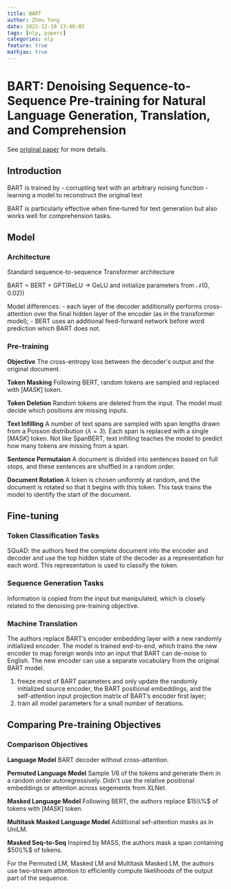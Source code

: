 ```yaml
---
title: BART
author: Zhou Tong
date: 2022-12-10 13:48:02
tags: [nlp, papers]
categories: nlp
feature: true
mathjax: true
---
```


# BART: Denoising Sequence-to-Sequence Pre-training for Natural Language Generation, Translation, and Comprehension

<!-- more -->

See [original paper](https://arxiv.org/abs/1910.13461) for more details.

## Introduction

BART is trained by 
    - corrupting text with an arbitrary noising function
    - learning a model to reconstruct the original text

BART is particularly effective when fine-tuned for text generation but also works well for comprehension tasks.

## Model

### Architecture

Standard sequence-to-sequence Transformer architecture

BART = BERT + GPT(ReLU -> GeLU and initialize parameters from $\mathcal{N}(0, 0.02)$)

Model differences:
     - each layer of the decoder additionally performs cross-attention over the final hidden layer of the encoder (as in the transformer model);
     - BERT uses an additional feed-forward network before word prediction which BART does not.

### Pre-training

**Objective** The cross-entropy loss between the decoder's output and the original document.

**Token Masking** Following BERT, random tokens are sampled and replaced with $[MASK]$ token.

**Token Deletion** Random tokens are deleted from the input. The model must decide which positions are missing inputs.

**Text Infilling** A number of text spans are sampled with span lengths drawn from a Poisson distribution ($\lambda = 3$). Each span is replaced with a single $[MASK]$ token. Not like SpanBERT, text infilling teaches the model to predict how many tokens are missing from a span.

**Sentence Permutaion** A document is divided into sentences based on full stops, and these sentences are shuffled in a random order.

**Document Rotation** A token is chosen uniformly at random, and the document is rotated so that it begins with this token. This task trains the model to identify the start of the document.

## Fine-tuning

### Token Classification Tasks

SQuAD: the authors feed the complete document into the encoder and decoder and use the top hidden state of the decoder as a representation for each word. This representation is used to classify the token.

### Sequence Generation Tasks

Information is copied from the input but manipulated, which is closely related to the denoising pre-training objective.

### Machine Translation

The authors replace BART’s encoder embedding layer with a new randomly initialized encoder. The model is trained end-to-end, which trains the new encoder to map foreign words into an input that BART can de-noise to English. The new encoder can use a separate vocabulary from the original BART model.

1. freeze most of BART parameters and only update the randomly initialized source encoder, the BART positional embeddings, and the self-attention input projection matrix of BART’s encoder first layer;
2. train all model parameters for a small number of iterations.

## Comparing Pre-training Objectives

### Comparison Objectives

**Language Model** BART decoder without cross-attention.

**Permuted Language Model** Sample 1/6 of the tokens and generate them in a random order autoregressively. Didn't use the relative positional embeddings or attention across segements from XLNet.

**Masked Language Model** Following BERT, the authors replace $15\\%$ of tokens with $[MASK]$ token.

**Multitask Masked Language Model**  Additional sef-attention masks as in UniLM.

**Masked Seq-to-Seq** Inspired by MASS, the authors mask a span containing $50\\%$ of tokens.

For the Permuted LM, Masked LM and Multitask Masked LM, the authors use two-stream attention to efficiently compute likelihoods of the output part of the sequence.
